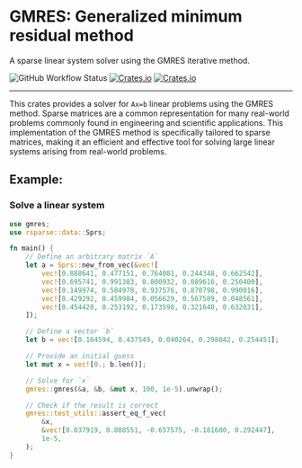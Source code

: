 # GMRES: Generalized minimum residual method

A sparse linear system solver using the GMRES iterative method.

![GitHub Workflow Status](https://img.shields.io/github/actions/workflow/status/rlado/GMRES/rust.yml) [![Crates.io](https://img.shields.io/crates/d/gmres)](https://crates.io/crates/gmres) [![Crates.io](https://img.shields.io/crates/v/gmres)](https://crates.io/crates/gmres)

---

This crates provides a solver for `Ax=b` linear problems using the GMRES method.
Sparse matrices are a common representation for many real-world problems commonly
found in engineering and scientific applications. This implementation of the 
GMRES method is specifically tailored to sparse matrices, making it an efficient 
and effective tool for solving large linear systems arising from real-world 
problems.

## Example:
### Solve a linear system
```rust
use gmres;
use rsparse::data::Sprs;

fn main() {
    // Define an arbitrary matrix `A`
    let a = Sprs::new_from_vec(&vec![
        vec![0.888641, 0.477151, 0.764081, 0.244348, 0.662542],
        vec![0.695741, 0.991383, 0.800932, 0.089616, 0.250400],
        vec![0.149974, 0.584978, 0.937576, 0.870798, 0.990016],
        vec![0.429292, 0.459984, 0.056629, 0.567589, 0.048561],
        vec![0.454428, 0.253192, 0.173598, 0.321640, 0.632031],
    ]);

    // Define a vector `b`
    let b = vec![0.104594, 0.437549, 0.040264, 0.298842, 0.254451];

    // Provide an initial guess
    let mut x = vec![0.; b.len()];

    // Solve for `x`
    gmres::gmres(&a, &b, &mut x, 100, 1e-5).unwrap();

    // Check if the result is correct
    gmres::test_utils::assert_eq_f_vec(
        &x,
        &vec![0.037919, 0.888551, -0.657575, -0.181680, 0.292447],
        1e-5,
    );
}
```
